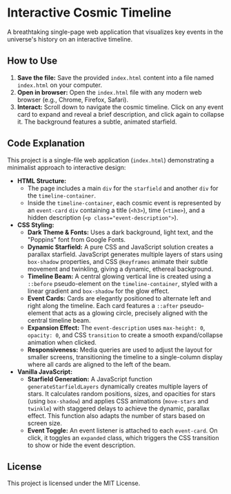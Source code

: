 # Interactive Cosmic Timeline

A breathtaking single-page web application that visualizes key events in the universe's history on an interactive timeline.

## How to Use

1.  **Save the file:** Save the provided `index.html` content into a file named `index.html` on your computer.
2.  **Open in browser:** Open the `index.html` file with any modern web browser (e.g., Chrome, Firefox, Safari).
3.  **Interact:** Scroll down to navigate the cosmic timeline. Click on any event card to expand and reveal a brief description, and click again to collapse it. The background features a subtle, animated starfield.

## Code Explanation

This project is a single-file web application (`index.html`) demonstrating a minimalist approach to interactive design:

*   **HTML Structure:**
    *   The page includes a main `div` for the `starfield` and another `div` for the `timeline-container`.
    *   Inside the `timeline-container`, each cosmic event is represented by an `event-card` `div` containing a title (`<h3>`), time (`<time>`), and a hidden description (`<p class="event-description">`).
*   **CSS Styling:**
    *   **Dark Theme & Fonts:** Uses a dark background, light text, and the "Poppins" font from Google Fonts.
    *   **Dynamic Starfield:** A pure CSS and JavaScript solution creates a parallax starfield. JavaScript generates multiple layers of stars using `box-shadow` properties, and CSS `@keyframes` animate their subtle movement and twinkling, giving a dynamic, ethereal background.
    *   **Timeline Beam:** A central glowing vertical line is created using a `::before` pseudo-element on the `timeline-container`, styled with a linear gradient and `box-shadow` for the glow effect.
    *   **Event Cards:** Cards are elegantly positioned to alternate left and right along the timeline. Each card features a `::after` pseudo-element that acts as a glowing circle, precisely aligned with the central timeline beam.
    *   **Expansion Effect:** The `event-description` uses `max-height: 0`, `opacity: 0`, and CSS `transition` to create a smooth expand/collapse animation when clicked.
    *   **Responsiveness:** Media queries are used to adjust the layout for smaller screens, transitioning the timeline to a single-column display where all cards are aligned to the left of the beam.
*   **Vanilla JavaScript:**
    *   **Starfield Generation:** A JavaScript function `generateStarfieldLayers` dynamically creates multiple layers of stars. It calculates random positions, sizes, and opacities for stars (using `box-shadow`) and applies CSS animations (`move-stars` and `twinkle`) with staggered delays to achieve the dynamic, parallax effect. This function also adapts the number of stars based on screen size.
    *   **Event Toggle:** An event listener is attached to each `event-card`. On click, it toggles an `expanded` class, which triggers the CSS transition to show or hide the event description.

## License

This project is licensed under the MIT License.